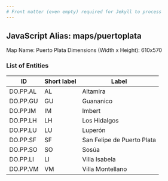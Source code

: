 ```yaml
---
# Front matter (even empty) required for Jekyll to process
---
```


## JavaScript Alias: maps/puertoplata

Map Name: Puerto Plata
Dimensions (Width x Height): 610x570





### List of Entities

ID | Short label | Label
---|---|---|
DO.PP.AL|AL|Altamira
DO.PP.GU|GU|Guananico
DO.PP.IM|IM|Imbert
DO.PP.LH|LH|Los Hidalgos
DO.PP.LU|LU|Luperón
DO.PP.SF|SF|San Felipe de Puerto Plata
DO.PP.SO|SO|Sosúa
DO.PP.LI|LI|Villa Isabela
DO.PP.VM|VM|Villa Montellano